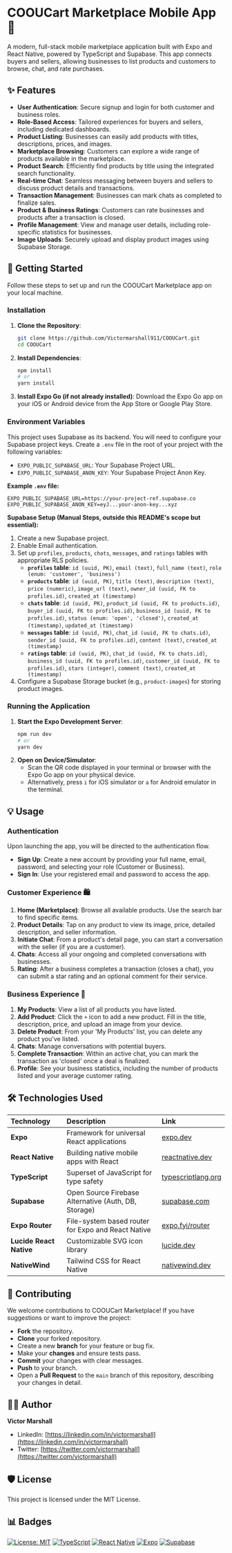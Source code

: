 # COOUCart Marketplace Mobile App 🛒

A modern, full-stack mobile marketplace application built with Expo and React Native, powered by TypeScript and Supabase. This app connects buyers and sellers, allowing businesses to list products and customers to browse, chat, and rate purchases.

## ✨ Features

*   **User Authentication**: Secure signup and login for both customer and business roles.
*   **Role-Based Access**: Tailored experiences for buyers and sellers, including dedicated dashboards.
*   **Product Listing**: Businesses can easily add products with titles, descriptions, prices, and images.
*   **Marketplace Browsing**: Customers can explore a wide range of products available in the marketplace.
*   **Product Search**: Efficiently find products by title using the integrated search functionality.
*   **Real-time Chat**: Seamless messaging between buyers and sellers to discuss product details and transactions.
*   **Transaction Management**: Businesses can mark chats as completed to finalize sales.
*   **Product & Business Ratings**: Customers can rate businesses and products after a transaction is closed.
*   **Profile Management**: View and manage user details, including role-specific statistics for businesses.
*   **Image Uploads**: Securely upload and display product images using Supabase Storage.

## 🚀 Getting Started

Follow these steps to set up and run the COOUCart Marketplace app on your local machine.

### Installation

1.  **Clone the Repository**:
    ```bash
    git clone https://github.com/Victormarshall911/COOUCart.git
    cd COOUCart
    ```

2.  **Install Dependencies**:
    ```bash
    npm install
    # or
    yarn install
    ```

3.  **Install Expo Go (if not already installed)**:
    Download the Expo Go app on your iOS or Android device from the App Store or Google Play Store.

### Environment Variables

This project uses Supabase as its backend. You will need to configure your Supabase project keys. Create a `.env` file in the root of your project with the following variables:

*   `EXPO_PUBLIC_SUPABASE_URL`: Your Supabase Project URL.
*   `EXPO_PUBLIC_SUPABASE_ANON_KEY`: Your Supabase Project Anon Key.

**Example `.env` file:**
```
EXPO_PUBLIC_SUPABASE_URL=https://your-project-ref.supabase.co
EXPO_PUBLIC_SUPABASE_ANON_KEY=eyJ...your-anon-key...xyz
```

**Supabase Setup (Manual Steps, outside this README's scope but essential):**
1.  Create a new Supabase project.
2.  Enable Email authentication.
3.  Set up `profiles`, `products`, `chats`, `messages`, and `ratings` tables with appropriate RLS policies.
    *   **`profiles` table**: `id (uuid, PK)`, `email (text)`, `full_name (text)`, `role (enum: 'customer', 'business')`
    *   **`products` table**: `id (uuid, PK)`, `title (text)`, `description (text)`, `price (numeric)`, `image_url (text)`, `owner_id (uuid, FK to profiles.id)`, `created_at (timestamp)`
    *   **`chats` table**: `id (uuid, PK)`, `product_id (uuid, FK to products.id)`, `buyer_id (uuid, FK to profiles.id)`, `business_id (uuid, FK to profiles.id)`, `status (enum: 'open', 'closed')`, `created_at (timestamp)`, `updated_at (timestamp)`
    *   **`messages` table**: `id (uuid, PK)`, `chat_id (uuid, FK to chats.id)`, `sender_id (uuid, FK to profiles.id)`, `content (text)`, `created_at (timestamp)`
    *   **`ratings` table**: `id (uuid, PK)`, `chat_id (uuid, FK to chats.id)`, `business_id (uuid, FK to profiles.id)`, `customer_id (uuid, FK to profiles.id)`, `stars (integer)`, `comment (text)`, `created_at (timestamp)`
4.  Configure a Supabase Storage bucket (e.g., `product-images`) for storing product images.

### Running the Application

1.  **Start the Expo Development Server**:
    ```bash
    npm run dev
    # or
    yarn dev
    ```
2.  **Open on Device/Simulator**:
    *   Scan the QR code displayed in your terminal or browser with the Expo Go app on your physical device.
    *   Alternatively, press `i` for iOS simulator or `a` for Android emulator in the terminal.

## 💡 Usage

### Authentication
Upon launching the app, you will be directed to the authentication flow.
*   **Sign Up**: Create a new account by providing your full name, email, password, and selecting your role (Customer or Business).
*   **Sign In**: Use your registered email and password to access the app.

### Customer Experience 🛍️
1.  **Home (Marketplace)**: Browse all available products. Use the search bar to find specific items.
2.  **Product Details**: Tap on any product to view its image, price, detailed description, and seller information.
3.  **Initiate Chat**: From a product's detail page, you can start a conversation with the seller (if you are a customer).
4.  **Chats**: Access all your ongoing and completed conversations with businesses.
5.  **Rating**: After a business completes a transaction (closes a chat), you can submit a star rating and an optional comment for their service.

### Business Experience 💼
1.  **My Products**: View a list of all products you have listed.
2.  **Add Product**: Click the `+` icon to add a new product. Fill in the title, description, price, and upload an image from your device.
3.  **Delete Product**: From your 'My Products' list, you can delete any product you've listed.
4.  **Chats**: Manage conversations with potential buyers.
5.  **Complete Transaction**: Within an active chat, you can mark the transaction as 'closed' once a deal is finalized.
6.  **Profile**: See your business statistics, including the number of products listed and your average customer rating.

## 🛠️ Technologies Used

| Technology             | Description                                         | Link                                                       |
| :--------------------- | :-------------------------------------------------- | :--------------------------------------------------------- |
| **Expo**               | Framework for universal React applications          | [expo.dev](https://expo.dev/)                              |
| **React Native**       | Building native mobile apps with React              | [reactnative.dev](https://reactnative.dev/)                |
| **TypeScript**         | Superset of JavaScript for type safety              | [typescriptlang.org](https://www.typescriptlang.org/)      |
| **Supabase**           | Open Source Firebase Alternative (Auth, DB, Storage)| [supabase.com](https://supabase.com/)                      |
| **Expo Router**        | File-system based router for Expo and React Native  | [expo.fyi/router](https://expo.fyi/router)                 |
| **Lucide React Native**| Customizable SVG icon library                       | [lucide.dev](https://lucide.dev/packages/lucide-react-native)|
| **NativeWind**         | Tailwind CSS for React Native                       | [nativewind.dev](https://www.nativewind.dev/)              |

## 🤝 Contributing

We welcome contributions to COOUCart Marketplace! If you have suggestions or want to improve the project:

*   **Fork** the repository.
*   **Clone** your forked repository.
*   Create a new **branch** for your feature or bug fix.
*   Make your **changes** and ensure tests pass.
*   **Commit** your changes with clear messages.
*   **Push** to your branch.
*   Open a **Pull Request** to the `main` branch of this repository, describing your changes in detail.

## 🧑‍💻 Author

**Victor Marshall**
*   LinkedIn: [https://linkedin.com/in/victormarshall](https://linkedin.com/in/victormarshall)
*   Twitter: [https://twitter.com/victormarshall](https://twitter.com/victormarshall)

## 🛡️ License

This project is licensed under the MIT License.

## 📊 Badges

[![License: MIT](https://img.shields.io/badge/License-MIT-yellow.svg)](https://opensource.org/licenses/MIT)
[![TypeScript](https://img.shields.io/badge/TypeScript-007ACC?style=for-the-badge&logo=typescript&logoColor=white)](https://www.typescriptlang.org/)
[![React Native](https://img.shields.io/badge/React_Native-20232A?style=for-the-badge&logo=react&logoColor=61DAFB)](https://reactnative.dev/)
[![Expo](https://img.shields.io/badge/Expo-1B1F23?style=for-the-badge&logo=expo&logoColor=white)](https://expo.dev/)
[![Supabase](https://img.shields.io/badge/Supabase-181818?style=for-the-badge&logo=supabase&logoColor=white)](https://supabase.com/)
